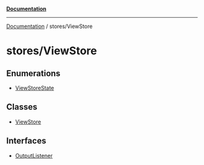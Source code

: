 [**Documentation**](../../index.md)

***

[Documentation](../../index.md) / stores/ViewStore

# stores/ViewStore

## Enumerations

- [ViewStoreState](enumerations/ViewStoreState.md)

## Classes

- [ViewStore](classes/ViewStore.md)

## Interfaces

- [OutputListener](interfaces/OutputListener.md)
